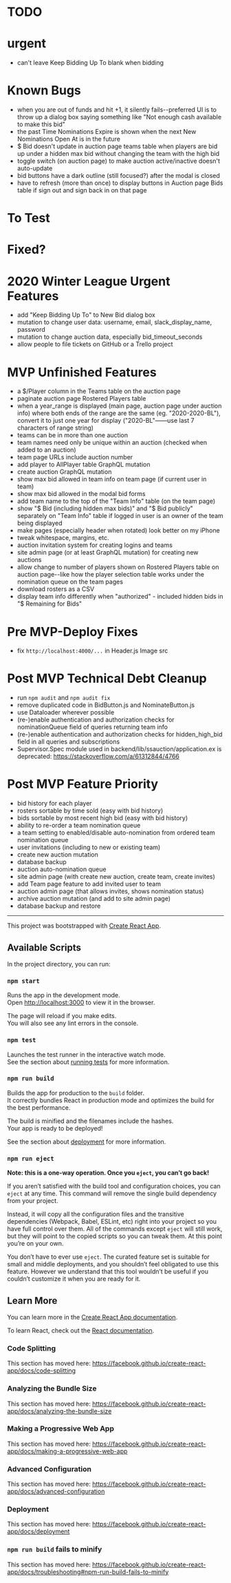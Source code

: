 # TODO

# urgent
- can't leave Keep Bidding Up To blank when bidding

# Known Bugs
- when you are out of funds and hit +1, it silently fails--preferred UI is to throw up a dialog box saying something like "Not enough cash available to make this bid"
- the past Time Nominations Expire is shown when the next New Nominations Open At is in the future
- $ Bid doesn't update in auction page teams table when players are bid up under a hidden max bid without changing the team with the high bid
- toggle switch (on auction page) to make auction active/inactive doesn't auto-update
- bid buttons have a dark outline (still focused?) after the modal is closed
- have to refresh (more than once) to display buttons in Auction page Bids table if sign out and sign back in on that page

# To Test

# Fixed?

# 2020 Winter League Urgent Features
- add "Keep Bidding Up To" to New Bid dialog box
- mutation to change user data: username, email, slack_display_name, password
- mutation to change auction data, especially bid_timeout_seconds
- allow people to file tickets on GitHub or a Trello project

# MVP Unfinished Features
- a $/Player column in the Teams table on the auction page
- paginate auction page Rostered Players table
- when a year_range is displayed (main page, auction page under auction info) where both ends of the range are the same (eg. "2020-2020-BL"), convert it to just one year for display ("2020-BL"——use last 7 characters of range string)
- teams can be in more than one auction
- team names need only be unique within an auction (checked when added to an auction)
- team page URLs include auction number
- add player to AllPlayer table GraphQL mutation
- create auction GraphQL mutation
- show max bid allowed in team info on team page (if current user in team)
- show max bid allowed in the modal bid forms
- add team name to the top of the "Team Info" table (on the team page)
- show "$ Bid (including hidden max bids)" and "$ Bid publicly" separately on "Team Info" table if logged in user is an owner of the team being displayed
- make pages (especially header when rotated) look better on my iPhone
- tweak whitespace, margins, etc.
- auction invitation system for creating logins and teams
- site admin page (or at least GraphQL mutation) for creating new auctions
- allow change to number of players shown on Rostered Players table on auction page--like how the player selection table works under the nomination queue on the team pages
- download rosters as a CSV
- display team info differently when "authorized" - included hidden bids in "$ Remaining for Bids"

# Pre MVP-Deploy Fixes
- fix `http://localhost:4000/...` in Header.js Image src

# Post MVP Technical Debt Cleanup
- run `npm audit` and `npm audit fix`
- remove duplicated code in BidButton.js and NominateButton.js
- use Dataloader wherever possible
- (re-)enable authentication and authorization checks for nominationQueue field of queries returning team info
- (re-)enable authentication and authorization checks for hidden_high_bid field in all queries and subscriptions
- Supervisor.Spec module used in backend/lib/ssauction/application.ex is deprecated: https://stackoverflow.com/a/61312844/4766

# Post MVP Feature Priority
- bid history for each player
- rosters sortable by time sold (easy with bid history)
- bids sortable by most recent high bid (easy with bid history)
- ability to re-order a team nomination queue
- a team setting to enabled/disable auto-nomination from ordered team nomination queue
- user invitations (including to new or existing team)
- create new auction mutation
- database backup
- auction auto-nomination queue
- site admin page (with create new auction, create team, create invites)
- add Team page feature to add invited user to team
- auction admin page (that allows invites, shows nomination status)
- archive auction mutation (and add to site admin page)
- database backup and restore

----

This project was bootstrapped with [Create React App](https://github.com/facebook/create-react-app).

## Available Scripts

In the project directory, you can run:

### `npm start`

Runs the app in the development mode.<br>
Open [http://localhost:3000](http://localhost:3000) to view it in the browser.

The page will reload if you make edits.<br>
You will also see any lint errors in the console.

### `npm test`

Launches the test runner in the interactive watch mode.<br>
See the section about [running tests](https://facebook.github.io/create-react-app/docs/running-tests) for more information.

### `npm run build`

Builds the app for production to the `build` folder.<br>
It correctly bundles React in production mode and optimizes the build for the best performance.

The build is minified and the filenames include the hashes.<br>
Your app is ready to be deployed!

See the section about [deployment](https://facebook.github.io/create-react-app/docs/deployment) for more information.

### `npm run eject`

**Note: this is a one-way operation. Once you `eject`, you can’t go back!**

If you aren’t satisfied with the build tool and configuration choices, you can `eject` at any time. This command will remove the single build dependency from your project.

Instead, it will copy all the configuration files and the transitive dependencies (Webpack, Babel, ESLint, etc) right into your project so you have full control over them. All of the commands except `eject` will still work, but they will point to the copied scripts so you can tweak them. At this point you’re on your own.

You don’t have to ever use `eject`. The curated feature set is suitable for small and middle deployments, and you shouldn’t feel obligated to use this feature. However we understand that this tool wouldn’t be useful if you couldn’t customize it when you are ready for it.

## Learn More

You can learn more in the [Create React App documentation](https://facebook.github.io/create-react-app/docs/getting-started).

To learn React, check out the [React documentation](https://reactjs.org/).

### Code Splitting

This section has moved here: https://facebook.github.io/create-react-app/docs/code-splitting

### Analyzing the Bundle Size

This section has moved here: https://facebook.github.io/create-react-app/docs/analyzing-the-bundle-size

### Making a Progressive Web App

This section has moved here: https://facebook.github.io/create-react-app/docs/making-a-progressive-web-app

### Advanced Configuration

This section has moved here: https://facebook.github.io/create-react-app/docs/advanced-configuration

### Deployment

This section has moved here: https://facebook.github.io/create-react-app/docs/deployment

### `npm run build` fails to minify

This section has moved here: https://facebook.github.io/create-react-app/docs/troubleshooting#npm-run-build-fails-to-minify
